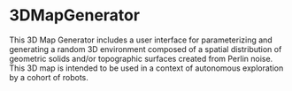# 3DMapGenerator

This 3D Map Generator includes a user interface for parameterizing and generating a random 3D environment composed of a spatial distribution of geometric solids and/or topographic surfaces created from Perlin noise. This 3D map is intended to be used in a context of autonomous exploration by a cohort of robots.
